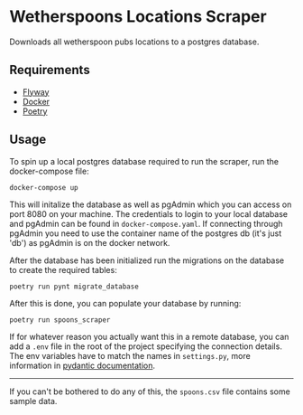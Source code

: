 # Wetherspoons Locations Scraper

Downloads all wetherspoon pubs locations to a postgres database.

## Requirements

- [Flyway](https://flywaydb.org/)
- [Docker](https://www.docker.com/)
- [Poetry](https://python-poetry.org/)


## Usage

To spin up a local postgres database required to run the scraper, run the docker-compose file:

```
docker-compose up
```

This will initalize the database as well as pgAdmin which you can access on port 8080 on your machine. The credentials to login to your local database and pgAdmin can be found in ```docker-compose.yaml```. If connecting through pgAdmin you need to use the container name of the postgres db (it's just 'db') as pgAdmin is on the docker network.


After the database has been initialized run the migrations on the database to create the required tables:

```
poetry run pynt migrate_database
```

After this is done, you can populate your database by running:

```
poetry run spoons_scraper
```

If for whatever reason you actually want this in a remote database, you can add a ```.env``` file in the root of the project specifying the connection details. The env variables have to match the names in ```settings.py```, more information in [pydantic documentation](https://pydantic-docs.helpmanual.io/usage/settings/#dotenv-env-support).

---

If you can't be bothered to do any of this, the ```spoons.csv``` file contains some sample data.
